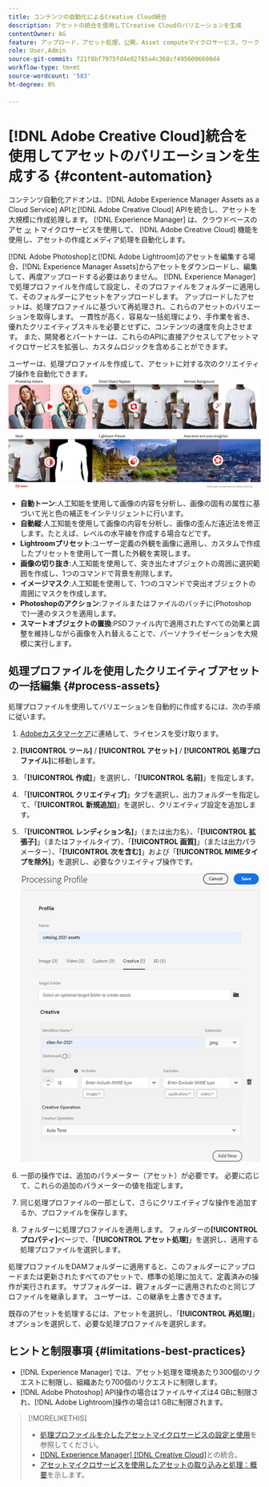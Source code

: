 ```yaml
---
title: コンテンツの自動化によるCreative Cloud統合
description: アセットの統合を使用してCreative Cloudのバリエーションを生成
contentOwner: AG
feature: アップロード，アセット処理，公開，Asset computeマイクロサービス，ワークフロー
role: User,Admin
source-git-commit: f21f8bf7975fd4e82785a4c368cf4956096608d4
workflow-type: tm+mt
source-wordcount: '583'
ht-degree: 0%

---
```



# [!DNL Adobe Creative Cloud]統合を使用してアセットのバリエーションを生成する {#content-automation}

コンテンツ自動化アドオンは、[!DNL Adobe Experience Manager Assets as a Cloud Service] APIと[!DNL Adobe Creative Cloud] APIを統合し、アセットを大規模に作成処理します。 [!DNL Experience Manager] は、クラウドベースのアセ [ッ](/help/assets/asset-microservices-overview.md) トマイクロサービスを使用して、 [!DNL Adobe Creative Cloud] 機能を使用し、アセットの作成とメディア処理を自動化します。

[!DNL Adobe Photoshop]と[!DNL Adobe Lightroom]のアセットを編集する場合、[!DNL Experience Manager Assets]からアセットをダウンロードし、編集して、再度アップロードする必要はありません。 [!DNL Experience Manager]で処理プロファイルを作成して設定し、そのプロファイルをフォルダーに適用して、そのフォルダーにアセットをアップロードします。 アップロードしたアセットは、処理プロファイルに基づいて再処理され、これらのアセットのバリエーションを取得します。 一貫性が高く、容易な一括処理により、手作業を省き、優れたクリエイティブスキルを必要とせずに、コンテンツの速度を向上させます。 また、開発者とパートナーは、これらのAPIに直接アクセスしてアセットマイクロサービスを拡張し、カスタムロジックを含めることができます。

ユーザーは、処理プロファイルを作成して、アセットに対する次のクリエイティブ操作を自動化できます。\
![Adobe PhotoshopとAdobeLightroomの操作の自動化](assets/content-automation.png)
* **自動トーン**:人工知能を使用して画像の内容を分析し、画像の固有の属性に基づいて光と色の補正をインテリジェントに行います。
* **自動縦**:人工知能を使用して画像の内容を分析し、画像の歪んだ遠近法を修正します。たとえば、レベルの水平線を作成する場合などです。
* **Lightroomプリセット**:ユーザー定義の外観を画像に適用し、カスタムで作成したプリセットを使用して一貫した外観を実現します。
* **画像の切り抜き**:人工知能を使用して、突き出たオブジェクトの周囲に選択範囲を作成し、1つのコマンドで背景を削除します。
* **イメージマスク**:人工知能を使用して、1つのコマンドで突出オブジェクトの周囲にマスクを作成します。
* **Photoshopのアクション**:ファイルまたはファイルのバッチに(Photoshopで)一連のタスクを適用します。
* **スマートオブジェクトの置換**:PSDファイル内で適用されたすべての効果と調整を維持しながら画像を入れ替えることで、パーソナライゼーションを大規模に実行します。



## 処理プロファイルを使用したクリエイティブアセットの一括編集 {#process-assets}

処理プロファイルを使用してバリエーションを自動的に作成するには、次の手順に従います。

1. [Adobeカスタマーケア](https://experienceleague.adobe.com/#support)に連絡して、ライセンスを受け取ります。

1. **[!UICONTROL ツール]** / **[!UICONTROL アセット]** / **[!UICONTROL 処理プロファイル]**&#x200B;に移動します。

1. 「**[!UICONTROL 作成]**」を選択し、「**[!UICONTROL 名前]**」を指定します。

1. 「**[!UICONTROL クリエイティブ]**」タブを選択し、出力フォルダーを指定して、「**[!UICONTROL 新規追加]**」を選択し、クリエイティブ設定を追加します。

1. 「**[!UICONTROL レンディション名]**」（または出力名）、「**[!UICONTROL 拡張子]**」（またはファイルタイプ）、「**[!UICONTROL 画質]**」（または出力パラメーター）、「**[!UICONTROL 次を含む]**」および「**[!UICONTROL MIMEタイプを除外]**」を選択し、必要なクリエイティブ操作です。<br/>

   ![処理プロファイルの「クリエイティブ」タブ](assets/creative-processing-profile.png)

1. 一部の操作では、追加のパラメーター（アセット）が必要です。 必要に応じて、これらの追加のパラメーターの値を指定します。

1. 同じ処理プロファイルの一部として、さらにクリエイティブな操作を追加するか、プロファイルを保存します。

1. フォルダーに処理プロファイルを適用します。 フォルダーの&#x200B;**[!UICONTROL プロパティ]**&#x200B;ページで、「**[!UICONTROL アセット処理]**」を選択し、適用する処理プロファイルを選択します。

処理プロファイルをDAMフォルダーに適用すると、このフォルダーにアップロードまたは更新されたすべてのアセットで、標準の処理に加えて、定義済みの操作が実行されます。 サブフォルダーは、親フォルダーに適用されたのと同じプロファイルを継承します。 ユーザーは、この継承を上書きできます。

既存のアセットを処理するには、アセットを選択し、「**[!UICONTROL 再処理]**」オプションを選択して、必要な処理プロファイルを選択します。

## ヒントと制限事項 {#limitations-best-practices}

* [!DNL Experience Manager] では、アセット処理を環境あたり300個のリクエストに制限し、組織あたり700個のリクエストに制限します。
* [!DNL Adobe Photoshop] API操作の場合はファイルサイズは4 GBに制限され、[!DNL Adobe Lightroom]操作の場合は1 GBに制限されます。

>[!MORELIKETHIS]
>
>* [処理プロファイルを介したアセットマイクロサービスの設定と使用](/help/assets/asset-microservices-configure-and-use.md)を参照してください。
>* [ [!DNL Experience Manager]  [!DNL Creative Cloud]](/help/assets/aem-cc-integration-best-practices.md)との統合。
>* [アセットマイクロサービスを使用したアセットの取り込みと処理：概要](/help/assets/asset-microservices-overview.md)を示します。

